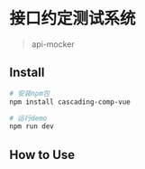 # 接口约定测试系统
> api-mocker


## Install

``` bash
# 安装npm包
npm install cascading-comp-vue

# 运行demo
npm run dev

```
## How to Use

``` html

